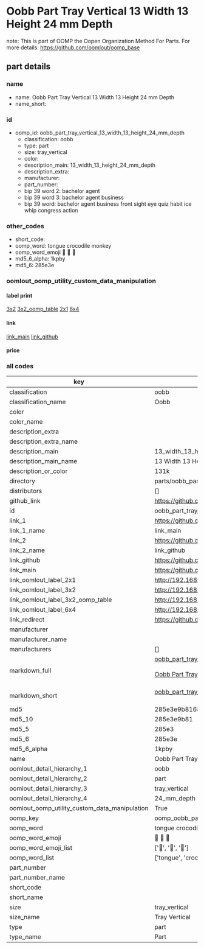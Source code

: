 # Oobb Part Tray Vertical 13 Width 13 Height 24 mm Depth  

note: This is part of OOMP the Oopen Organization Method For Parts. For more details: https://github.com/oomlout/oomp_base

##  part details
  







### name
* name: Oobb Part Tray Vertical 13 Width 13 Height 24 mm Depth
* name_short: 
### id
* oomp_id: oobb_part_tray_vertical_13_width_13_height_24_mm_depth
  * classification: oobb
  * type: part
  * size: tray_vertical
  * color: 
  * description_main: 13_width_13_height_24_mm_depth
  * description_extra: 
  * manufacturer: 
  * part_number: 
  * bip 39 word 2: bachelor agent
  * bip 39 word 3: bachelor agent business
  * bip 39 word: bachelor agent business front sight eye quiz habit ice whip congress action

### other_codes
* short_code: 
* oomp_word: tongue crocodile monkey
* oomp_word_emoji :tongue: :crocodile: :monkey:
* md5_6_alpha: 1kpby
* md5_6: 285e3e






### oomlout_oomp_utility_custom_data_manipulation
#### label print
[3x2](http://192.168.1.245:1112/?label=oomp%201kpby)
[3x2_oomp_table](http://192.168.1.108:1112/?label=oomp%201kpby)
[2x1](http://192.168.1.242:1112/?label=oomp%201kpby)
[6x4](http://192.168.1.55:1112/?label=oomp%201kpby)    

#### link

[link_main](https://github.com/oomlout/oomlout_oomp_version_1_messy/tree/main/parts/oobb_part_tray_vertical_13_width_13_height_24_mm_depth) [link_github](https://github.com/oomlout/oomlout_oomp_version_1_messy/tree/main/parts/oobb_part_tray_vertical_13_width_13_height_24_mm_depth)                             

#### price







### all codes 
| key | value |  
| --- | --- |  
| classification | oobb |  
| classification_name | Oobb |  
| color |  |  
| color_name |  |  
| description_extra |  |  
| description_extra_name |  |  
| description_main | 13_width_13_height_24_mm_depth |  
| description_main_name | 13 Width 13 Height 24 mm Depth |  
| description_or_color | 131k |  
| directory | parts/oobb_part_tray_vertical_13_width_13_height_24_mm_depth |  
| distributors | [] |  
| github_link | https://github.com/oomlout/oomlout_oomp_part_src/tree/main/parts/oobb_part_tray_vertical_13_width_13_height_24_mm_depth |  
| id | oobb_part_tray_vertical_13_width_13_height_24_mm_depth |  
| link_1 | https://github.com/oomlout/oomlout_oomp_version_1_messy/tree/main/parts/oobb_part_tray_vertical_13_width_13_height_24_mm_depth |  
| link_1_name | link_main |  
| link_2 | https://github.com/oomlout/oomlout_oomp_version_1_messy/tree/main/parts/oobb_part_tray_vertical_13_width_13_height_24_mm_depth |  
| link_2_name | link_github |  
| link_github | https://github.com/oomlout/oomlout_oomp_version_1_messy/tree/main/parts/oobb_part_tray_vertical_13_width_13_height_24_mm_depth |  
| link_main | https://github.com/oomlout/oomlout_oomp_version_1_messy/tree/main/parts/oobb_part_tray_vertical_13_width_13_height_24_mm_depth |  
| link_oomlout_label_2x1 | http://192.168.1.242:1112/?label=oomp%201kpby |  
| link_oomlout_label_3x2 | http://192.168.1.245:1112/?label=oomp%201kpby |  
| link_oomlout_label_3x2_oomp_table | http://192.168.1.108:1112/?label=oomp%201kpby |  
| link_oomlout_label_6x4 | http://192.168.1.55:1112/?label=oomp%201kpby |  
| link_redirect | https://github.com/oomlout/oomlout_oomp_version_1_messy/tree/main/parts/oobb_part_tray_vertical_13_width_13_height_24_mm_depth |  
| manufacturer |  |  
| manufacturer_name |  |  
| manufacturers | [] |  
| markdown_full | [oobb_part_tray_vertical_13_width_13_height_24_mm_depth](none)<br>[](none)<br>[Oobb Part Tray Vertical 13 Width 13 Height 24 Mm Depth](none)<br><br> |  
| markdown_short | [oobb_part_tray_vertical_13_width_13_height_24_mm_depth](none)<br><br> |  
| md5 | 285e3e9b816835fd44e415d43e013889 |  
| md5_10 | 285e3e9b81 |  
| md5_5 | 285e3 |  
| md5_6 | 285e3e |  
| md5_6_alpha | 1kpby |  
| name | Oobb Part Tray Vertical 13 Width 13 Height 24 mm Depth |  
| oomlout_detail_hierarchy_1 | oobb |  
| oomlout_detail_hierarchy_2 | part |  
| oomlout_detail_hierarchy_3 | tray_vertical |  
| oomlout_detail_hierarchy_4 | 24_mm_depth |  
| oomlout_oomp_utility_custom_data_manipulation | True |  
| oomp_key | oomp_oobb_part_tray_vertical_13_width_13_height_24_mm_depth |  
| oomp_word | tongue crocodile monkey |  
| oomp_word_emoji | :tongue: :crocodile: :monkey: |  
| oomp_word_emoji_list | [':tongue:', ':crocodile:', ':monkey:'] |  
| oomp_word_list | ['tongue', 'crocodile', 'monkey'] |  
| part_number |  |  
| part_number_name |  |  
| short_code |  |  
| short_name |  |  
| size | tray_vertical |  
| size_name | Tray Vertical |  
| type | part |  
| type_name | Part |  
